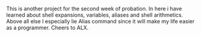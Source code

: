This is another project for the second week of probation. In here i have learned about shell expansions, variables, aliases and shell arithmetics. Above all else I especially lie Alias command since it will make my life easier as a programmer. Cheers to ALX.